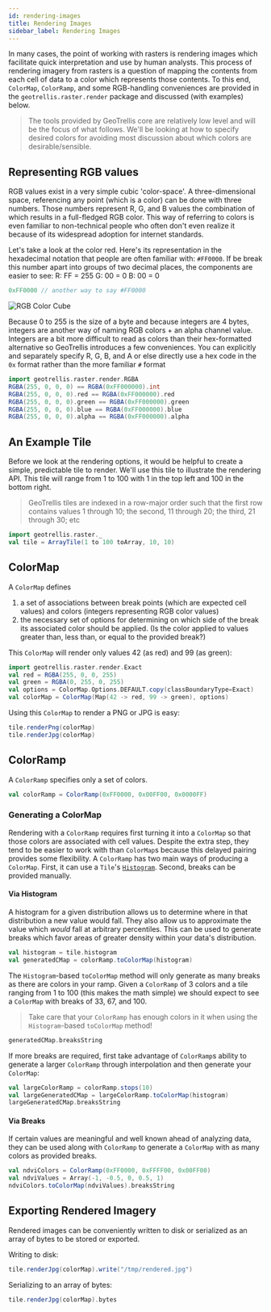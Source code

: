 ```yaml
---
id: rendering-images
title: Rendering Images
sidebar_label: Rendering Images
---
```


In many cases, the point of working with rasters is rendering images which facilitate quick interpretation and use by human analysts. This process of rendering imagery from rasters is a question of mapping the contents from each cell of data to a color which represents those contents. To this end, `ColorMap`, `ColorRamp`, and some RGB-handling conveniences are provided in the `geotrellis.raster.render` package and discussed (with examples) below.

> The tools provided by GeoTrellis core are relatively low level and will be the focus of what follows. We'll be looking at how to specify desired colors for avoiding most discussion about which colors are desirable/sensible.

## Representing RGB values

RGB values exist in a very simple cubic 'color-space'. A three-dimensional space, referencing any point (which is a color) can be done with three numbers. Those numbers represent R, G, and B values the combination of which results in a full-fledged RGB color. This way of referring to colors is even familiar to non-technical people who often don't even realize it because of its widespread adoption for internet standards.

Let's take a look at the color red. Here's its representation in the hexadecimal notation that people are often familiar with: `#FF0000`. If be break this number apart into groups of two decimal places, the components are easier to see:
R: FF = 255
G: 00 = 0
B: 00 = 0

```scala mdoc
0xFF0000 // another way to say #FF0000
```

![RGB Color Cube](https://upload.wikimedia.org/wikipedia/commons/0/05/RGB_Cube_Show_lowgamma_cutout_a.png "RGB Color Space")

Because 0 to 255 is the size of a byte and because integers are 4 bytes, integers are another way of naming RGB colors + an alpha channel value. Integers are a bit more difficult to read as colors than their hex-formatted alternative so GeoTrellis introduces a few conveniences. You can explicitly and separately specify R, G, B, and A or else directly use a hex code in the `0x` format rather than the more familiar `#` format

```scala mdoc
import geotrellis.raster.render.RGBA
RGBA(255, 0, 0, 0) == RGBA(0xFF000000).int
RGBA(255, 0, 0, 0).red == RGBA(0xFF000000).red
RGBA(255, 0, 0, 0).green == RGBA(0xFF000000).green
RGBA(255, 0, 0, 0).blue == RGBA(0xFF000000).blue
RGBA(255, 0, 0, 0).alpha == RGBA(0xFF000000).alpha
```

## An Example Tile

Before we look at the rendering options, it would be helpful to create a simple, predictable tile to render. We'll use this tile to illustrate the rendering API. This tile will range from 1 to 100 with 1 in the top left and 100 in the bottom right.

> GeoTrellis tiles are indexed in a row-major order such that the first row contains values 1 through 10; the second, 11 through 20; the third, 21 through 30; etc

```scala mdoc:silent
import geotrellis.raster._
val tile = ArrayTile(1 to 100 toArray, 10, 10)
```

## ColorMap

A `ColorMap` defines 
1. a set of associations between break points (which are expected cell values) and colors (integers representing RGB color values)
2. the necessary set of options for determining on which side of the break its associated color should be applied. (Is the color applied to values greater than, less than, or equal to the provided break?)

This `ColorMap` will render only values 42 (as red) and 99 (as green):
```scala mdoc
import geotrellis.raster.render.Exact
val red = RGBA(255, 0, 0, 255)
val green = RGBA(0, 255, 0, 255)
val options = ColorMap.Options.DEFAULT.copy(classBoundaryType=Exact)
val colorMap = ColorMap(Map(42 -> red, 99 -> green), options)
```

Using this `ColorMap` to render a PNG or JPG is easy:
```scala mdoc:silent
tile.renderPng(colorMap)
tile.renderJpg(colorMap)
```

## ColorRamp

A `ColorRamp` specifies only a set of colors.
```scala mdoc
val colorRamp = ColorRamp(0xFF0000, 0x00FF00, 0x0000FF)
```

### Generating a ColorMap
Rendering with a `ColorRamp` requires first turning it into a `ColorMap` so that those colors are associated with cell values. Despite the extra step, they tend to be easier to work with than `ColorMap`s because this delayed pairing provides some flexibility. A `ColorRamp` has two main ways of producing a `ColorMap`. First, it can use a `Tile`'s [`Histogram`](histograms.md). Second, breaks can be provided manually.

#### Via Histogram
A histogram for a given distribution allows us to determine where in that distribution a new value would fall. They also allow us to approximate the value which *would* fall at arbitrary percentiles. This can be used to generate breaks which favor areas of greater density within your data's distribution.
```scala mdoc
val histogram = tile.histogram
val generatedCMap = colorRamp.toColorMap(histogram)
```


The `Histogram`-based `toColorMap` method will only generate as many breaks as there are colors in your ramp. Given a `ColorRamp` of 3 colors and a tile ranging from 1 to 100 (this makes the math simple) we should expect to see a `ColorMap` with breaks of 33, 67, and 100.

> Take care that your `ColorRamp` has enough colors in it when using the `Histogram`-based `toColorMap` method!
```scala mdoc
generatedCMap.breaksString
```

If more breaks are required, first take advantage of `ColorRamp`s ability to generate a larger `ColorRamp` through interpolation and then generate your `ColorMap`:
```scala mdoc
val largeColorRamp = colorRamp.stops(10)
val largeGeneratedCMap = largeColorRamp.toColorMap(histogram)
largeGeneratedCMap.breaksString
```

#### Via Breaks
If certain values are meaningful and well known ahead of analyzing data, they can be used along with `ColorRamp` to generate a `ColorMap` with as many colors as provided breaks.
```scala mdoc
val ndviColors = ColorRamp(0xFF0000, 0xFFFF00, 0x00FF00)
val ndviValues = Array(-1, -0.5, 0, 0.5, 1)
ndviColors.toColorMap(ndviValues).breaksString
```

## Exporting Rendered Imagery
Rendered images can be conveniently written to disk or serialized as an array of bytes to be stored or exported.

Writing to disk:
```scala
tile.renderJpg(colorMap).write("/tmp/rendered.jpg")
```

Serializing to an array of bytes:
```scala mdoc:silent
tile.renderJpg(colorMap).bytes
```